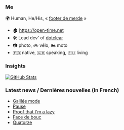 ### Me

🌍 Human, He/His, « [footer de merde](https://open-time.net/post/2013/07/17/La-veritable-histoire-du-Footer-de-merde-) » 
* 🏠 https://open-time.net 
* 🛠️ Lead dev' of [dotclear](https://git.dotclear.org/dev/dotclear)
* 📷 photo, 🚲 vélo, 🏍️ moto 
* 🇫🇷 native, 🇬🇧 speaking, 🇪🇺 living

### Insights

[![GitHub Stats](https://github-readme-stats-sigma-five.vercel.app/api?username=franck-paul)](https://github.com/franck-paul)

### Latest news / Dernières nouvelles (in French)

<!-- BLOG-POST-LIST:START -->
- [Galilée mode](https://open-time.net/post/2025/02/03/Galilee-mode)
- [Pause](https://open-time.net/post/2025/02/02/Pause)
- [Proof that I&#39;m a lazy](https://open-time.net/post/2025/02/01/Proof-that-I-m-a-lazy)
- [Face de bouc](https://open-time.net/post/2025/01/31/Face-de-bouc)
- [Quatorze](https://open-time.net/post/2025/01/30/Quatorze)
<!-- BLOG-POST-LIST:END -->
